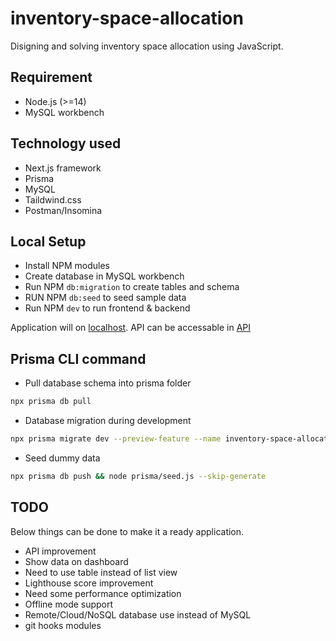 # inventory-space-allocation

Disigning and solving inventory space allocation using JavaScript.

## Requirement

- Node.js (>=14)
- MySQL workbench

## Technology used

- Next.js framework
- Prisma
- MySQL
- Taildwind.css
- Postman/Insomina

## Local Setup

- Install NPM modules 
- Create database in MySQL workbench
- Run NPM `db:migration` to create tables and schema
- RUN NPM `db:seed` to seed sample data
- Run NPM `dev` to run frontend & backend

Application will on [localhost](localhost:3000). API can be accessable in [API](localhost:3000/api)

## Prisma CLI command

- Pull database schema into prisma folder

```sh
npx prisma db pull
```

- Database migration during development

```sh
npx prisma migrate dev --preview-feature --name inventory-space-allocation --skip-generate --skip-seed
```

- Seed dummy data

```sh
npx prisma db push && node prisma/seed.js --skip-generate
```

## TODO

Below things can be done to make it a ready application.

- API improvement
- Show data on dashboard
- Need to use table instead of list view
- Lighthouse score improvement
- Need some performance optimization
- Offline mode support
- Remote/Cloud/NoSQL database use instead of MySQL
- git hooks modules
